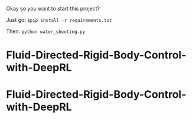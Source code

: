 Okay so you want to start this project?

Just go:
```$pip install -r requirements.txt```

Then:
```python water_shooting.py```
# Fluid-Directed-Rigid-Body-Control-with-DeepRL
# Fluid-Directed-Rigid-Body-Control-with-DeepRL
